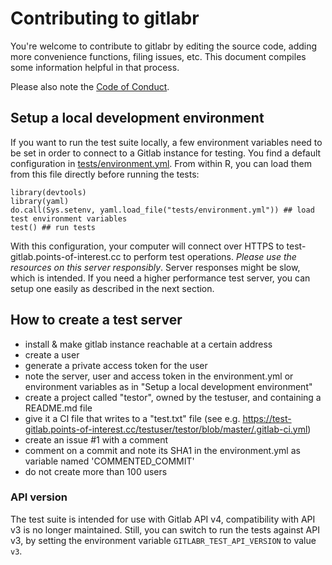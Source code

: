 # Contributing to gitlabr

You're welcome to contribute to gitlabr by editing the source code, adding more convenience functions, filing issues, etc. This document compiles some information helpful in that process.

Please also note the [Code of Conduct](CONDUCT.md).


## Setup a local development environment

If you want to run the test suite locally, a few environment variables need to be set in order to connect to a Gitlab instance for testing. You find a default configuration in [tests/environment.yml](tests/environment.yml). From within R, you can load them from this file directly before running the tests:

```{r}
library(devtools)
library(yaml)
do.call(Sys.setenv, yaml.load_file("tests/environment.yml")) ## load test environment variables
test() ## run tests
```

With this configuration, your computer will connect over HTTPS to test-gitlab.points-of-interest.cc to perform test operations. *Please use the resources on this server responsibly*. Server responses might be slow, which is intended. If you need a higher performance test server, you can setup one easily as described in the next section.

## How to create a test server

- install & make gitlab instance reachable at a certain address
- create a user
- generate a private access token for the user
- note the server, user and access token in the environment.yml or environment variables as in "Setup a local development environment"
- create a project called "testor", owned by the testuser, and containing a README.md file
- give it a CI file that writes to a "test.txt" file (see e.g. https://test-gitlab.points-of-interest.cc/testuser/testor/blob/master/.gitlab-ci.yml)
- create an issue #1 with a comment
- comment on a commit and note its SHA1 in the environment.yml as variable named 'COMMENTED_COMMIT'
- do not create more than 100 users

### API version

The test suite is intended for use with Gitlab API v4, compatibility with API v3 is no longer maintained. Still, you can switch to run the tests against API v3, by setting the environment variable `GITLABR_TEST_API_VERSION` to value `v3`.
